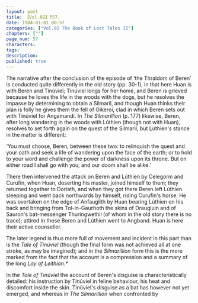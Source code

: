 ```yaml
---
layout: post
title: 【Vol.02】P57.
date: 1984-01-01 00:57
categories: ["Vol.02 The Book of Lost Tales II"]
chapters: [""]
page_num: 57
characters: 
tags: 
description: 
published: true
---
```


<p style="text-indent: 0;">
The narrative after the conclusion of the episode of ‘the Thraldom of Beren’ is conducted quite differently in the old story (pp. 30-1), in that here Huan is with Beren and Tinúviel; Tinúviel longs for her home, and Beren is grieved because he loves the life in the woods with the dogs, but he resolves the impasse by determining to obtain a Silmaril, and though Huan thinks their plan is folly he gives them the fell of Oikeroi, clad in which Beren sets out with Tinúviel for Angamandi. In <I>The Silmarillion </I>(p. 177) likewise, Beren, after long wandering in the woods with Lúthien (though not with Huan), resolves to set forth again on the quest of the Silmaril, but Lúthien's stance in the matter is different:
</p>

‘You must choose, Beren, between these two: to relinquish the quest and your oath and seek a life of wandering upon the face of the earth; or to hold to your word and challenge the power of darkness upon its throne. But on either road I shall go with you, and our doom shall be alike.’

There then intervened the attack on Beren and Lúthien by Celegorm and Curufin, when Huan, deserting his master, joined himself to them; they returned together to Doriath, and when they got there Beren left Lúthien sleeping and went back northwards by himself, riding Curufin's horse. He was overtaken on the edge of Anfauglith by Huan bearing Lúthien on his back and bringing from Tol-in-Gaurhoth the skins of Draugluin and of Sauron's bat-messenger Thuringwethil (of whom in the old story there is no trace); attired in these Beren and Lúthien went to Angband. Huan is here their active counsellor.

The later legend is thus more full of movement and incident in this part than is the <I>Tale of Tinúviel </I>(though the final form was not achieved all at one stroke, as may be imagined); and in the <I>Silmarillion </I>form this is the more marked from the fact that the account is a compression and a summary of the long <I>Lay of Leithian.\*</I>

In the <I>Tale of Tinúviel </I>the account of Beren's disguise is characteristically detailed: his instruction by Tinúviel in feline behaviour, his heat and discomfort inside the skin. Tinúviel's disguise as a bat has however not yet emerged, and whereas in <I>The Silmarillion </I>when confronted by


